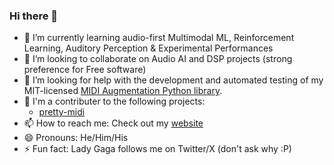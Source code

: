 ### Hi there 👋

- 🌱 I’m currently learning audio-first Multimodal ML, Reinforcement Learning, Auditory Perception & Experimental Performances
- 👯 I’m looking to collaborate on Audio AI and DSP projects (strong preference for Free software)
- 🤔 I’m looking for help with the development and automated testing of my MIT-licensed [MIDI Augmentation Python library](https://github.com/a-pillay/MIDIOgre).
- 🤝 I'm a contributer to the following projects:
  -  [pretty-midi](https://github.com/craffel/pretty-midi)
- 📫 How to reach me: Check out my [website](https://ashwinpillay.com/)
- 😄 Pronouns: He/Him/His
- ⚡ Fun fact: Lady Gaga follows me on Twitter/X (don't ask why :P)
<!-- - 💬 Ask me about --> 

<!--
**a-pillay/a-pillay** is a ✨ _special_ ✨ repository because its `README.md` (this file) appears on your GitHub profile.

Here are some ideas to get you started:

- 🔭 I’m currently working on ...
- 🌱 I’m currently learning ...
- 👯 I’m looking to collaborate on ...
- 🤔 I’m looking for help with ...
- 💬 Ask me about ...
- 📫 How to reach me: ...
- 😄 Pronouns: ...
- ⚡ Fun fact: ...
-->
